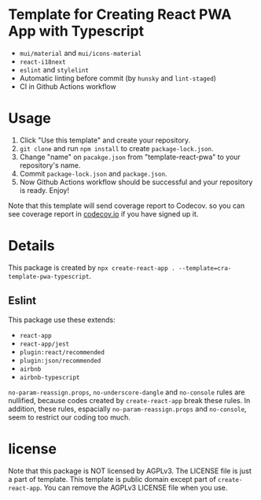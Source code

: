# Template for Creating React PWA App with Typescript
- `mui/material` and `mui/icons-material`
- `react-i18next`
- `eslint` and `stylelint`
- Automatic linting before commit (by `hunsky` and `lint-staged`)
- CI in Github Actions workflow

# Usage
1. Click "Use this template" and create your repository.
2. `git clone` and run `npm install` to create `package-lock.json`.
3. Change "name" on `pacakge.json` from "template-react-pwa" to your repository's name.
4. Commit `package-lock.json` and `package.json`.
5. Now Github Actions workflow should be successful and your repository is ready. Enjoy!

Note that this template will send coverage report to Codecov. so you can see coverage report in [codecov.io](Codecov)
if you have signed up it.

# Details
This package is created by `npx create-react-app . --template=cra-template-pwa-typescript`.

## Eslint
This package use these extends:
- `react-app`
- `react-app/jest`
- `plugin:react/recommended`
- `plugin:json/recommended`
- `airbnb`
- `airbnb-typescript`

`no-param-reassign.props`, `no-underscore-dangle` and `no-console` rules are nullified,
because codes created by `create-react-app` break these rules.
In addition, these rules, espacially `no-param-reassign.props` and `no-console`, seem to restrict our
coding too much.

# license
Note that this package is NOT licensed by AGPLv3. The LICENSE file is just a part of template.
This template is public domain except part of `create-react-app`. You can remove the AGPLv3 LICENSE file
when you use.
